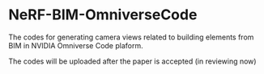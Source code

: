 # NeRF-BIM-OmniverseCode

The codes for generating camera views related to building elements from BIM in NVIDIA Omniverse Code plaform.

The codes will be uploaded after the paper is accepted (in reviewing now)
